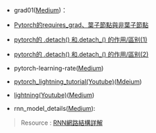 * grad01([Medium](https://medium.com/p/6f978fa65a80))：

* [Pytorch的requires_grad、葉子節點與非葉子節點](https://blog.csdn.net/qq_36429555/article/details/118657440)

* [pytorch的 .detach() 和.detach_() 的作用/區别(1)](https://blog.csdn.net/qq_27825451/article/details/95498211)

* [pytorch的 .detach() 和.detach_() 的作用/區别(2)](http://nysdy.com/post/pytorch_detach_data/)

* pytorch-learning-rate([Medium](https://medium.com/p/6f978fa65a80))

* [pytorch_lightning_tutorial(Youtube)](https://www.youtube.com/watch?v=O7dNXpgdWbo)([Mdeium](https://medium.com/p/6f978fa65a80))

* [lightning(Youtube)](https://www.youtube.com/watch?v=Hgg8Xy6IRig)([Medium](https://medium.com/p/6f978fa65a80))

* rnn_model_details([Medium](https://medium.com/p/6f978fa65a80/)):
> Resource : [RNN網路結構詳解](https://zhuanlan.zhihu.com/p/408998328)

